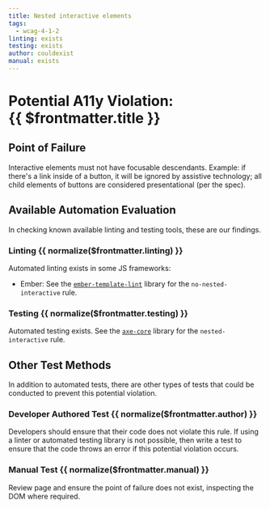 ```yaml
---
title: Nested interactive elements
tags:
  - wcag-4-1-2
linting: exists
testing: exists
author: couldexist
manual: exists
---
```


<script setup>
  const normalize = (value) => {
    const v = (value || '').toLowerCase()
    if (v === 'exists') return 'Exists'
    if (v === 'couldexist') return 'Could Exist'
    if (v === 'cannotexist') return 'Cannot Exist'
    if (v === 'shouldexist') return 'Should Exist'
    if (v === 'mustexist') return 'Must Exist'
    return '—'
  }
</script>

# Potential A11y Violation:<br/>{{ $frontmatter.title }}

## Point of Failure

Interactive elements must not have focusable descendants. Example: if there's a link inside of a button, it will be ignored by assistive technology; all child elements of buttons are considered presentational (per the spec).

## Available Automation Evaluation

In checking known available linting and testing tools, these are our findings.

### Linting <Badge type="info">{{ normalize($frontmatter.linting) }}</Badge>

Automated linting exists in some JS frameworks:

* Ember: See the [`ember-template-lint`](https://github.com/ember-template-lint/ember-template-lint) library for the `no-nested-interactive` rule.

### Testing <Badge type="info">{{ normalize($frontmatter.testing) }}</Badge>

Automated testing exists. See the [`axe-core`](https://github.com/dequelabs/axe-core) library for the `nested-interactive` rule.

## Other Test Methods

In addition to automated tests, there are other types of tests that could be conducted to prevent this potential violation.

### Developer Authored Test <Badge type="info">{{ normalize($frontmatter.author) }}</Badge>

Developers should ensure that their code does not violate this rule. If using a linter or automated testing library is not possible, then write a test to ensure that the code throws an error if this potential violation occurs.

### Manual Test <Badge type="info">{{ normalize($frontmatter.manual) }}</Badge>

Review page and ensure the point of failure does not exist, inspecting the DOM where required.


<TagLinks />

